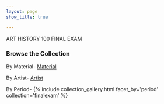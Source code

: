 ```yaml
---
layout: page
show_title: true

---
```



ART HISTORY 100 FINAL EXAM

### Browse the Collection


By Material- [Material](http://localhost:4000/collection/)

By Artist- [Artist](http://localhost:4000/search/)

By Period-
{% include collection_gallery.html facet_by='period' collection='finalexam' %}
